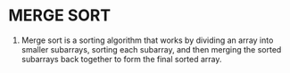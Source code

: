 # MERGE SORT

1. Merge sort is a sorting algorithm that works by dividing an array into smaller subarrays, sorting each subarray, and then merging the sorted subarrays back together to form the final sorted array.
